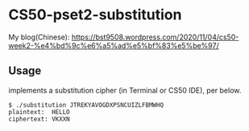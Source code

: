 # CS50-pset2-substitution


My blog(Chinese): https://bst9508.wordpress.com/2020/11/04/cs50-week2-%e4%bd%9c%e6%a5%ad%e5%bf%83%e5%be%97/

## Usage
implements a substitution cipher (in Terminal or CS50 IDE), per below.

```
$ ./substitution JTREKYAVOGDXPSNCUIZLFBMWHQ
plaintext:  HELLO
ciphertext: VKXXN
```
